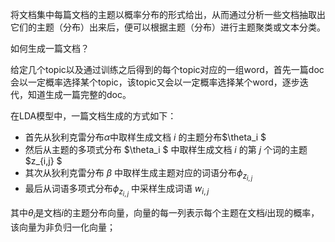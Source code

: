 



将文档集中每篇文档的主题以概率分布的形式给出，从而通过分析一些文档抽取出它们的主题（分布）出来后，便可以根据主题（分布）进行主题聚类或文本分类。

如何生成一篇文档？

给定几个topic以及通过训练之后得到的每个topic对应的一组word，首先一篇doc会以一定概率选择某个topic，该topic又会以一定概率选择某个word，逐步迭代，知道生成一篇完整的doc。


在LDA模型中，一篇文档生成的方式如下：

- 首先从狄利克雷分布$\alpha$中取样生成文档 $i$ 的主题分布$\theta_i $
- 然后从主题的多项式分布 $\theta_i $ 中取样生成文档 $i$ 的第 $j$ 个词的主题 $z_{i,j} $
- 其次从狄利克雷分布 $\beta$ 中取样生成主题对应的词语分布$\phi_{z_{i,j}}$
- 最后从词语多项式分布$\phi_{z_{i,j}}$ 中采样生成词语 $w_{i,j}$


其中$\theta_i$是文档$i$的主题分布向量，向量的每一列表示每个主题在文档$i$出现的概率，该向量为非负归一化向量；
